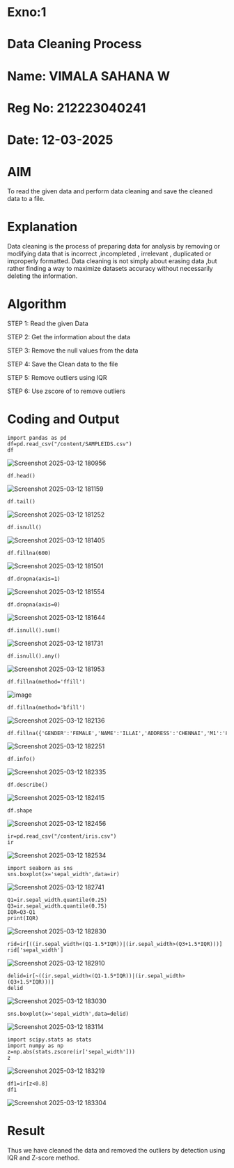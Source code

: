 # Exno:1
# Data Cleaning Process
# Name: VIMALA SAHANA W
# Reg No: 212223040241
# Date: 12-03-2025

# AIM
To read the given data and perform data cleaning and save the cleaned data to a file.

# Explanation
Data cleaning is the process of preparing data for analysis by removing or modifying data that is incorrect ,incompleted , irrelevant , duplicated or improperly formatted. Data cleaning is not simply about erasing data ,but rather finding a way to maximize datasets accuracy without necessarily deleting the information.

# Algorithm
STEP 1: Read the given Data

STEP 2: Get the information about the data

STEP 3: Remove the null values from the data

STEP 4: Save the Clean data to the file

STEP 5: Remove outliers using IQR

STEP 6: Use zscore of to remove outliers

# Coding and Output
```
import pandas as pd
df=pd.read_csv("/content/SAMPLEIDS.csv")
df
```
![Screenshot 2025-03-12 180956](https://github.com/user-attachments/assets/ffa57819-a59f-44a6-8036-3ff422679c55)

```
df.head()
```
![Screenshot 2025-03-12 181159](https://github.com/user-attachments/assets/4046e1dc-6b6d-4ade-add4-a3514bd0f0b3)

```
df.tail()
```
![Screenshot 2025-03-12 181252](https://github.com/user-attachments/assets/e4d6f9c3-7018-403f-8ff4-e2126b61174a)

```
df.isnull()
```
![Screenshot 2025-03-12 181405](https://github.com/user-attachments/assets/435aa7cc-bdb9-48d4-b9ed-b398e1654331)

```
df.fillna(600)
```
![Screenshot 2025-03-12 181501](https://github.com/user-attachments/assets/6365887b-1758-4dc5-8040-b8d5e1a6f209)

```
df.dropna(axis=1)
```
![Screenshot 2025-03-12 181554](https://github.com/user-attachments/assets/180b3162-f074-4223-baec-9427977ae35b)

```
df.dropna(axis=0)
```
![Screenshot 2025-03-12 181644](https://github.com/user-attachments/assets/060b313d-8d8e-49a9-af40-9b866fee4ce9)

```
df.isnull().sum()
```
![Screenshot 2025-03-12 181731](https://github.com/user-attachments/assets/4f05770b-3145-4b08-9551-e7e79aec6333)

```
df.isnull().any()
```
![Screenshot 2025-03-12 181953](https://github.com/user-attachments/assets/ca7e5a82-6951-418a-8856-c6a6f7fd0cb7)

```
df.fillna(method='ffill')
```
![image](https://github.com/user-attachments/assets/e6286500-a141-4e58-a9da-8853cfed0e89)

```
df.fillna(method='bfill')
```
![Screenshot 2025-03-12 182136](https://github.com/user-attachments/assets/2113fdc9-2a28-41db-844e-1eb48f10ef80)

```
df.fillna({'GENDER':'FEMALE','NAME':'ILLAI','ADDRESS':'CHENNAI','M1':'85','M2':'89','M3':'90'})
```
![Screenshot 2025-03-12 182251](https://github.com/user-attachments/assets/0d324aa3-ffd0-459b-9dab-ae28a36f7ab0)

```
df.info()
```
![Screenshot 2025-03-12 182335](https://github.com/user-attachments/assets/3a0da2db-20f0-43c0-9cb1-de863853d925)

```
df.describe()
```
![Screenshot 2025-03-12 182415](https://github.com/user-attachments/assets/922fa567-735e-4bd9-a877-c8f8d6d2e8c5)

```
df.shape
```
![Screenshot 2025-03-12 182456](https://github.com/user-attachments/assets/8085a65a-8c9c-465d-95c2-91175eef689d)

```
ir=pd.read_csv("/content/iris.csv")
ir
```
![Screenshot 2025-03-12 182534](https://github.com/user-attachments/assets/c427347b-e34c-4af4-bbc6-06865769a2d2)

```
import seaborn as sns
sns.boxplot(x='sepal_width',data=ir)
```
![Screenshot 2025-03-12 182741](https://github.com/user-attachments/assets/46772362-edb1-438d-83e5-4ff8ab094137)

```
Q1=ir.sepal_width.quantile(0.25)
Q3=ir.sepal_width.quantile(0.75)
IQR=Q3-Q1
print(IQR)
```
![Screenshot 2025-03-12 182830](https://github.com/user-attachments/assets/7d152e4f-4a62-45cd-9708-e6df510f31da)

```
rid=ir[((ir.sepal_width<(Q1-1.5*IQR))|(ir.sepal_width>(Q3+1.5*IQR)))]
rid['sepal_width']
```
![Screenshot 2025-03-12 182910](https://github.com/user-attachments/assets/6c498dc9-8f20-4b69-9967-67fff851adb3)

```
delid=ir[~((ir.sepal_width<(Q1-1.5*IQR))|(ir.sepal_width>(Q3+1.5*IQR)))]
delid
```
![Screenshot 2025-03-12 183030](https://github.com/user-attachments/assets/2d5e6ce3-2648-4148-b228-2d61b0bf0cb2)

```
sns.boxplot(x='sepal_width',data=delid)
```
![Screenshot 2025-03-12 183114](https://github.com/user-attachments/assets/e504cd51-af01-4a70-a939-0447c5a57b91)

```
import scipy.stats as stats
import numpy as np
z=np.abs(stats.zscore(ir['sepal_width']))
z
```
![Screenshot 2025-03-12 183219](https://github.com/user-attachments/assets/69ca0c3a-0dbb-4e8c-8f9a-22404b663fba)

```
df1=ir[z<0.8]
df1
```
![Screenshot 2025-03-12 183304](https://github.com/user-attachments/assets/0b9afdbe-7d6d-480a-8b5a-f9816597b276)







































# Result

Thus we have cleaned the data and removed the outliers by detection using IQR and Z-score method.
          
